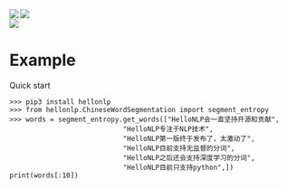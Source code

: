 <a href="https://github.com/hellonlp">
<img align="left" src="https://github-readme-stats.vercel.app/api?username=hellonlp&count_private=true&show_icons=true&theme=dark" />
</a>
<a href="https://github.com/hellonlp">
<img align="left" src="https://github-readme-stats.vercel.app/api/top-langs/?username=hellonlp&theme=dark&hide=html" />

<br>
<img align="left" src="https://profile-counter.glitch.me/{hellonlp}/count.svg" />
</br>

</a>



# Example  
Quick start  

~~~ 
>>> pip3 install hellonlp  
>>> from hellonlp.ChineseWordSegmentation import segment_entropy  
>>> words = segment_entropy.get_words(["HelloNLP会一直坚持开源和贡献",  
                            "HelloNLP专注于NLP技术",  
                            "HelloNLP第一版终于发布了，太激动了",  
                            "HelloNLP目前支持无监督的分词",  
                            "HelloNLP之后还会支持深度学习的分词",  
                            "HelloNLP目前只支持python",])  
print(words[:10])  
~~~

